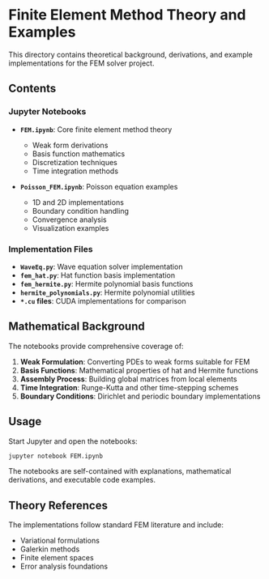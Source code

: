 # Finite Element Method Theory and Examples

This directory contains theoretical background, derivations, and example implementations for the FEM solver project.

## Contents

### Jupyter Notebooks

- **`FEM.ipynb`**: Core finite element method theory
  - Weak form derivations
  - Basis function mathematics
  - Discretization techniques
  - Time integration methods

- **`Poisson_FEM.ipynb`**: Poisson equation examples
  - 1D and 2D implementations
  - Boundary condition handling
  - Convergence analysis
  - Visualization examples

### Implementation Files

- **`WaveEq.py`**: Wave equation solver implementation
- **`fem_hat.py`**: Hat function basis implementation
- **`fem_hermite.py`**: Hermite polynomial basis functions
- **`hermite_polynomials.py`**: Hermite polynomial utilities
- **`*.cu` files**: CUDA implementations for comparison

## Mathematical Background

The notebooks provide comprehensive coverage of:

1. **Weak Formulation**: Converting PDEs to weak forms suitable for FEM
2. **Basis Functions**: Mathematical properties of hat and Hermite functions
3. **Assembly Process**: Building global matrices from local elements
4. **Time Integration**: Runge-Kutta and other time-stepping schemes
5. **Boundary Conditions**: Dirichlet and periodic boundary implementations

## Usage

Start Jupyter and open the notebooks:

```bash
jupyter notebook FEM.ipynb
```

The notebooks are self-contained with explanations, mathematical derivations, and executable code examples.

## Theory References

The implementations follow standard FEM literature and include:
- Variational formulations
- Galerkin methods
- Finite element spaces
- Error analysis foundations
